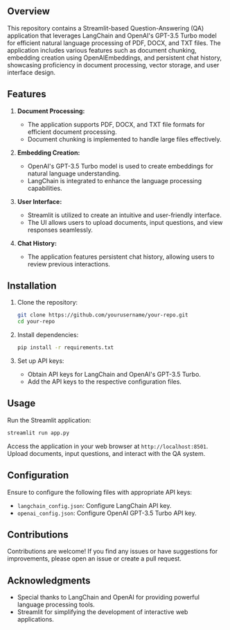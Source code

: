 ## Overview

This repository contains a Streamlit-based Question-Answering (QA) application that leverages LangChain and OpenAI's GPT-3.5 Turbo model for efficient natural language processing of PDF, DOCX, and TXT files. The application includes various features such as document chunking, embedding creation using OpenAIEmbeddings, and persistent chat history, showcasing proficiency in document processing, vector storage, and user interface design.

## Features

1. **Document Processing:**
   - The application supports PDF, DOCX, and TXT file formats for efficient document processing.
   - Document chunking is implemented to handle large files effectively.

2. **Embedding Creation:**
   - OpenAI's GPT-3.5 Turbo model is used to create embeddings for natural language understanding.
   - LangChain is integrated to enhance the language processing capabilities.

3. **User Interface:**
   - Streamlit is utilized to create an intuitive and user-friendly interface.
   - The UI allows users to upload documents, input questions, and view responses seamlessly.

4. **Chat History:**
   - The application features persistent chat history, allowing users to review previous interactions.

## Installation

1. Clone the repository:
   ```bash
   git clone https://github.com/yourusername/your-repo.git
   cd your-repo
   ```

2. Install dependencies:
   ```bash
   pip install -r requirements.txt
   ```

3. Set up API keys:
   - Obtain API keys for LangChain and OpenAI's GPT-3.5 Turbo.
   - Add the API keys to the respective configuration files.

## Usage

Run the Streamlit application:
```bash
streamlit run app.py
```

Access the application in your web browser at `http://localhost:8501`. Upload documents, input questions, and interact with the QA system.

## Configuration

Ensure to configure the following files with appropriate API keys:

- `langchain_config.json`: Configure LangChain API key.
- `openai_config.json`: Configure OpenAI GPT-3.5 Turbo API key.

## Contributions

Contributions are welcome! If you find any issues or have suggestions for improvements, please open an issue or create a pull request.


## Acknowledgments

- Special thanks to LangChain and OpenAI for providing powerful language processing tools.
- Streamlit for simplifying the development of interactive web applications.
